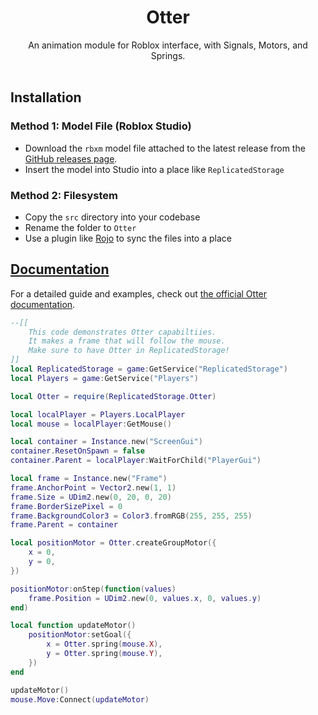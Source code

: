 <h1 align="center">Otter</h1>

<div align="center">
	An animation module for Roblox interface, with Signals, Motors, and Springs.
</div>

<div>&nbsp;</div>

## Installation

### Method 1: Model File (Roblox Studio)
* Download the `rbxm` model file attached to the latest release from the [GitHub releases page](https://github.com/azumanga/Otter/releases).
* Insert the model into Studio into a place like `ReplicatedStorage`

### Method 2: Filesystem
* Copy the `src` directory into your codebase
* Rename the folder to `Otter`
* Use a plugin like [Rojo](https://github.com/LPGhatguy/rojo) to sync the files into a place

## [Documentation](https://roblox.github.io/otter)
For a detailed guide and examples, check out [the official Otter documentation](https://roblox.github.io/otter).

```lua
--[[
    This code demonstrates Otter capabiltiies.
    It makes a frame that will follow the mouse.
    Make sure to have Otter in ReplicatedStorage!
]]
local ReplicatedStorage = game:GetService("ReplicatedStorage")
local Players = game:GetService("Players")

local Otter = require(ReplicatedStorage.Otter)

local localPlayer = Players.LocalPlayer
local mouse = localPlayer:GetMouse()

local container = Instance.new("ScreenGui")
container.ResetOnSpawn = false
container.Parent = localPlayer:WaitForChild("PlayerGui")

local frame = Instance.new("Frame")
frame.AnchorPoint = Vector2.new(1, 1)
frame.Size = UDim2.new(0, 20, 0, 20)
frame.BorderSizePixel = 0
frame.BackgroundColor3 = Color3.fromRGB(255, 255, 255)
frame.Parent = container

local positionMotor = Otter.createGroupMotor({
    x = 0,
    y = 0,
})

positionMotor:onStep(function(values)
    frame.Position = UDim2.new(0, values.x, 0, values.y)
end)

local function updateMotor()
    positionMotor:setGoal({
        x = Otter.spring(mouse.X),
        y = Otter.spring(mouse.Y),
    })
end

updateMotor()
mouse.Move:Connect(updateMotor)
```
